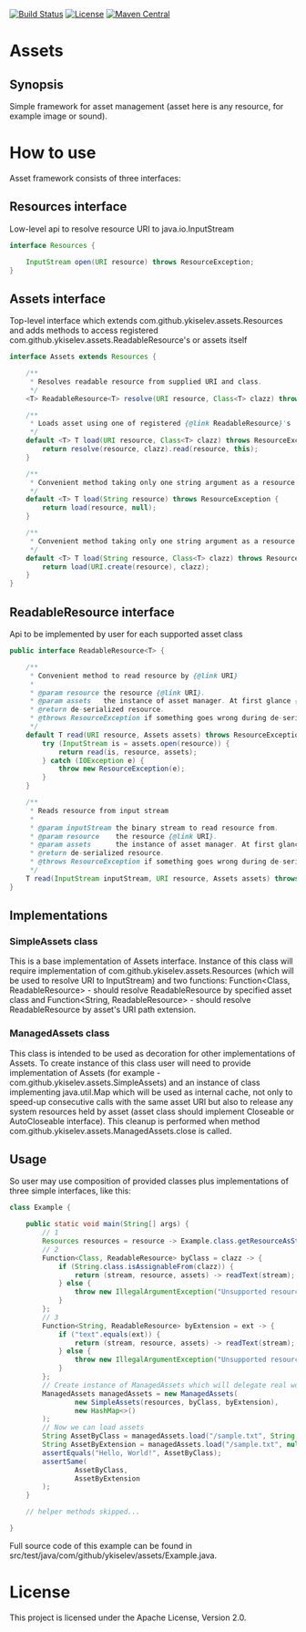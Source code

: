 [![Build Status](https://travis-ci.org/YKiselev/assets.svg?branch=master)](https://travis-ci.org/YKiselev/assets)
[![License](https://img.shields.io/badge/license-Apache%202.0-blue.svg)](https://www.apache.org/licenses/LICENSE-2.0)
[![Maven Central](https://img.shields.io/maven-central/v/com.github.ykiselev/assets.svg)](http://search.maven.org/#search%7Cgav%7C1%7Cg%3A%22com.github.ykiselev%22%20AND%20a%3A%22assets%22)

# Assets
## Synopsis

Simple framework for asset management (asset here is any resource, for example image or sound).

# How to use

Asset framework consists of three interfaces:

## Resources interface
Low-level api to resolve resource URI to java.io.InputStream
```java
interface Resources {

    InputStream open(URI resource) throws ResourceException;
}
```
## Assets interface
Top-level interface which extends com.github.ykiselev.assets.Resources and adds methods to access registered com.github.ykiselev.assets.ReadableResource's or assets itself
```java
interface Assets extends Resources {

    /**
     * Resolves readable resource from supplied URI and class.
     */
    <T> ReadableResource<T> resolve(URI resource, Class<T> clazz) throws ResourceException;

    /**
     * Loads asset using one of registered {@link ReadableResource}'s
     */
    default <T> T load(URI resource, Class<T> clazz) throws ResourceException {
        return resolve(resource, clazz).read(resource, this);
    }

    /**
     * Convenient method taking only one string argument as a resource name.
     */
    default <T> T load(String resource) throws ResourceException {
        return load(resource, null);
    }

    /**
     * Convenient method taking only one string argument as a resource name.
     */
    default <T> T load(String resource, Class<T> clazz) throws ResourceException {
        return load(URI.create(resource), clazz);
    }
}
```
## ReadableResource<T> interface
Api to be implemented by user for each supported asset class
```java
public interface ReadableResource<T> {

    /**
     * Convenient method to read resource by {@link URI}
     *
     * @param resource the resource {@link URI}.
     * @param assets   the instance of asset manager. At first glance {@link Resources} would suffice but {@link Assets} may be required for cases when we read compound asset consisting of different assets.
     * @return de-serialized resource.
     * @throws ResourceException if something goes wrong during de-serialization of resource.
     */
    default T read(URI resource, Assets assets) throws ResourceException {
        try (InputStream is = assets.open(resource)) {
            return read(is, resource, assets);
        } catch (IOException e) {
            throw new ResourceException(e);
        }
    }

    /**
     * Reads resource from input stream
     *
     * @param inputStream the binary stream to read resource from.
     * @param resource    the resource {@link URI}.
     * @param assets      the instance of asset manager. At first glance {@link Resources} would suffice but {@link Assets} may be required for cases when we read compound asset consisting of different assets.
     * @return de-serialized resource.
     * @throws ResourceException if something goes wrong during de-serialization of resource.
     */
    T read(InputStream inputStream, URI resource, Assets assets) throws ResourceException;
}
```

## Implementations
### SimpleAssets class 
This is a base implementation of Assets interface. Instance of this class will require implementation of com.github.ykiselev.assets.Resources (which will be 
used to resolve URI to InputStream) and two functions: Function<Class, ReadableResource> - should resolve ReadableResource by specified asset class 
and Function<String, ReadableResource> - should resolve ReadableResource by asset's URI path extension.

### ManagedAssets class 
This class is intended to be used as decoration for other implementations of Assets. To create instance of this class user will need to provide implementation 
of Assets (for example - com.github.ykiselev.assets.SimpleAssets) and an instance of class implementing java.util.Map which will be used as internal cache, not 
only to speed-up consecutive calls with the same asset URI but also to release any system resources held by asset (asset class should implement Closeable or 
AutoCloseable interface). This cleanup is performed when method com.github.ykiselev.assets.ManagedAssets.close is called.  

## Usage
So user may use composition of provided classes plus implementations of three simple interfaces, like this:
```java
class Example {

    public static void main(String[] args) {
        // 1
        Resources resources = resource -> Example.class.getResourceAsStream(resource.toString());
        // 2
        Function<Class, ReadableResource> byClass = clazz -> {
            if (String.class.isAssignableFrom(clazz)) {
                return (stream, resource, assets) -> readText(stream);
            } else {
                throw new IllegalArgumentException("Unsupported resource class:" + clazz);
            }
        };
        // 3
        Function<String, ReadableResource> byExtension = ext -> {
            if ("text".equals(ext)) {
                return (stream, resource, assets) -> readText(stream);
            } else {
                throw new IllegalArgumentException("Unsupported resource extension:" + ext);
            }
        };
        // Create instance of ManagedAssets which will delegate real work to SimpleAssets
        ManagedAssets managedAssets = new ManagedAssets(
                new SimpleAssets(resources, byClass, byExtension),
                new HashMap<>()
        );
        // Now we can load assets
        String AssetByClass = managedAssets.load("/sample.txt", String.class);
        String AssetByExtension = managedAssets.load("/sample.txt", null);
        assertEquals("Hello, World!", AssetByClass);
        assertSame(
                AssetByClass,
                AssetByExtension
        );
    }

    // helper methods skipped...

}
```
Full source code of this example can be found in src/test/java/com/github/ykiselev/assets/Example.java.

# License

This project is licensed under the Apache License, Version 2.0.